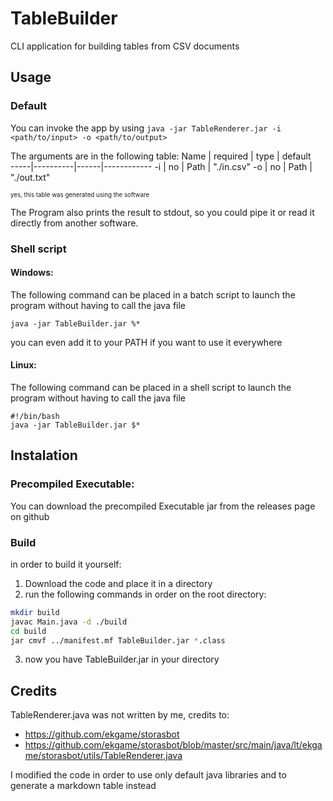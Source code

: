 # TableBuilder
CLI application for building tables from CSV documents

## Usage

### Default
You can invoke the app by using `java -jar TableRenderer.jar -i <path/to/input> -o <path/to/output>`

The arguments are in the following table:
Name | required | type | default    
-----|----------|------|------------
-i   | no       | Path | "./in.csv"
-o   | no       | Path | "./out.txt"

<sub><sup>yes, this table was generated using the software</sup></sub>

The Program also prints the result to stdout, so you could pipe it or read it directly from another software.

### Shell script
#### Windows:
The following command can be placed in a batch script to launch the program without having to call the java file
```
java -jar TableBuilder.jar %*
```

you can even add it to your PATH if you want to use it everywhere

#### Linux:
The following command can be placed in a shell script to launch the program without having to call the java file
```
#!/bin/bash
java -jar TableBuilder.jar $*
```

## Instalation
### Precompiled Executable:
You can download the precompiled Executable jar from the releases page on github

### Build
in order to build it yourself:

1. Download the code and place it in a directory 
2. run the following commands in order on the root directory:
```bash
mkdir build
javac Main.java -d ./build
cd build
jar cmvf ../manifest.mf TableBuilder.jar *.class
```
3. now you have TableBuilder.jar in your directory


## Credits
TableRenderer.java was not written by me, credits to:
- https://github.com/ekgame/storasbot
- https://github.com/ekgame/storasbot/blob/master/src/main/java/lt/ekgame/storasbot/utils/TableRenderer.java

I modified the code in order to use only default java libraries and to generate a markdown table instead
